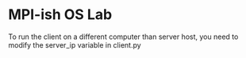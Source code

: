 # MPI-ish OS Lab

To run the client on a different computer than server host, you need to modify the server_ip variable in client.py
